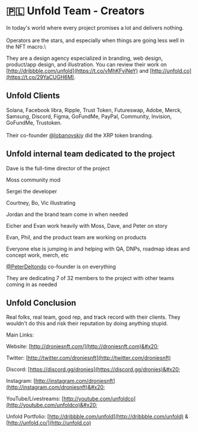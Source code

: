 # 🇵🇱 Unfold Team - Creators

In today's world where every project promises a lot and delivers nothing. \
\
Operators are the stars, and especially when things are going less well in the NFT macro.\


They are a design agency especialized in branding, web design, product/app design, and illustration. You can review their work on [http://dribbble.com/unfold](https://t.co/vMhKFviNeY) and [http://unfold.co](https://t.co/29YaCUGH6M).

## Unfold Clients

Solana, Facebook libra, Ripple, Trust Token, Futureswap, Adobe, Merck, Samsung, Discord, Figma, GoFundMe, PayPal, Community, Invision, GoFundMe, Trustoken. \
\
Their co-founder [@lobanovskiy](https://twitter.com/lobanovskiy) did the XRP token branding.

## Unfold internal team dedicated to the project

Dave is the full-time director of the project&#x20;

Moss community mod&#x20;

Sergei the developer&#x20;

Courtney, Bo, Vic illustrating&#x20;

Jordan and the brand team come in when needed&#x20;

Eicher and Evan work heavily with Moss, Dave, and Peter on story

Evan, Phil, and the product team are working on products&#x20;

Everyone else is jumping in and helping with QA, DNPs, roadmap ideas and concept work, merch, etc

[@PeterDeltondo](https://twitter.com/PeterDeltondo) co-founder is on everything&#x20;

They are dedicating 7 of 32 members to the project with other teams coming in as needed

## Unfold Conclusion

Real folks, real team, good rep, and track record with their clients. They wouldn't do this and risk their reputation by doing anything stupid.



Main Links:

Website: [http://droniesnft.com/](http://droniesnft.com)&#x20;

Twitter: [http://twitter.com/droniesnft](http://twitter.com/droniesnft)

Discord: [https://discord.gg/dronies](https://discord.gg/dronies)&#x20;

Instagram: [http://instagram.com/droniesnft](http://instagram.com/droniesnft)&#x20;

YouTube/Livestreams: [http://youtube.com/unfoldco](http://youtube.com/unfoldco)&#x20;

Unfold Portfolio: [http://dribbble.com/unfold](http://dribbble.com/unfold) & [http://unfold.co/](http://unfold.co)
